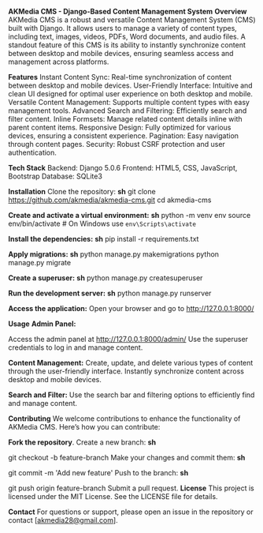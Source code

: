 **AKMedia CMS -  Django-Based Content Management System**
**Overview**
AKMedia CMS is a robust and versatile Content Management System (CMS) built with Django. It allows users to manage a variety of content types, including text, images, videos, PDFs, Word documents, and audio files. A standout feature of this CMS is its ability to instantly synchronize content between desktop and mobile devices, ensuring seamless access and management across platforms.

**Features**
Instant Content Sync: Real-time synchronization of content between desktop and mobile devices.
User-Friendly Interface: Intuitive and clean UI designed for optimal user experience on both desktop and mobile.
Versatile Content Management: Supports multiple content types with easy management tools.
Advanced Search and Filtering: Efficiently search and filter content.
Inline Formsets: Manage related content details inline with parent content items.
Responsive Design: Fully optimized for various devices, ensuring a consistent experience.
Pagination: Easy navigation through content pages.
Security: Robust CSRF protection and user authentication.

**Tech Stack**
Backend: Django 5.0.6
Frontend: HTML5, CSS, JavaScript, Bootstrap
Database: SQLite3

**Installation**
Clone the repository:
**sh**
git clone https://github.com/akmedia/akmedia-cms.git
cd akmedia-cms

**Create and activate a virtual environment:**
**sh**
python -m venv env
source env/bin/activate  # On Windows use `env\Scripts\activate`

**Install the dependencies:**
**sh**
pip install -r requirements.txt

**Apply migrations:**
**sh**
python manage.py makemigrations
python manage.py migrate

**Create a superuser:**
**sh**
python manage.py createsuperuser

**Run the development server:**
**sh**
python manage.py runserver

**Access the application:**
Open your browser and go to http://127.0.0.1:8000/

**Usage**
**Admin Panel:**

Access the admin panel at http://127.0.0.1:8000/admin/
Use the superuser credentials to log in and manage content.

**Content Management:**
Create, update, and delete various types of content through the user-friendly interface.
Instantly synchronize content across desktop and mobile devices.

**Search and Filter:**
Use the search bar and filtering options to efficiently find and manage content.

**Contributing**
We welcome contributions to enhance the functionality of AKMedia CMS. Here’s how you can contribute:

**Fork the repository**.
Create a new branch:
**sh**

git checkout -b feature-branch
Make your changes and commit them:
**sh**

git commit -m 'Add new feature'
Push to the branch:
**sh**

git push origin feature-branch
Submit a pull request.
**License**
This project is licensed under the MIT License. See the LICENSE file for details.

**Contact**
For questions or support, please open an issue in the repository or contact [akmedia28@gmail.com].

